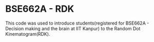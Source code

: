 # BSE662A - RDK
This code was used to introduce students(registered for BSE662A - Decision making and the brain at IIT Kanpur) to the Random Dot Kinematogram(RDK).
